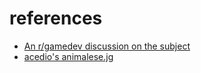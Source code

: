 # references
* [An r/gamedev discussion on the subject](https://www.reddit.com/r/gamedev/comments/3oeege/best_way_to_make_animal_crossingundertale_blarble/)
* [acedio's animalese.jg](https://github.com/Acedio/animalese.js)